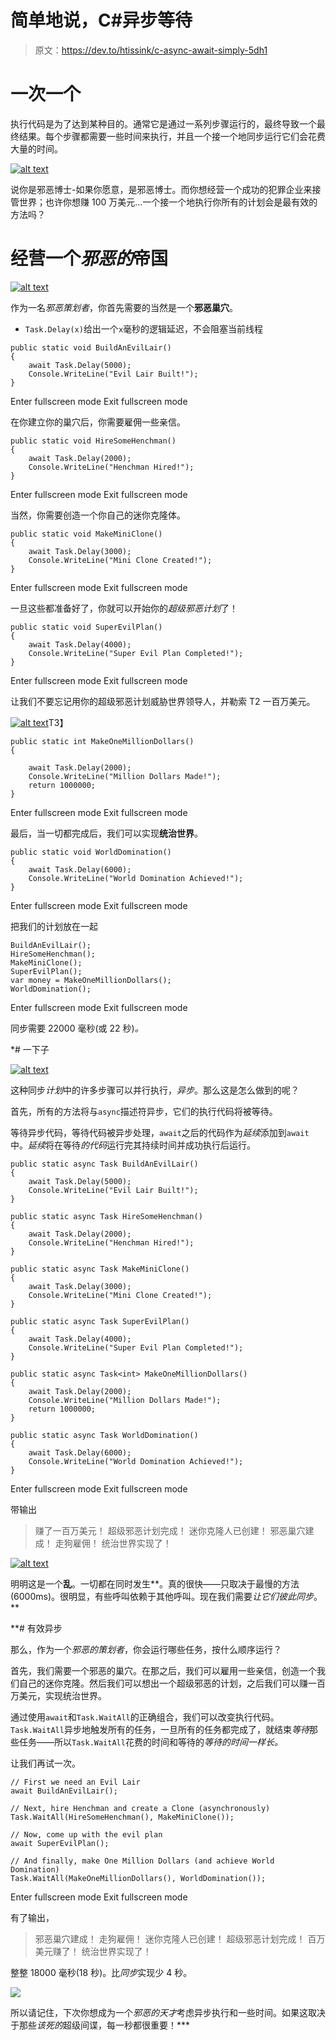 # 简单地说，C#异步等待

> 原文：<https://dev.to/htissink/c-async-await-simply-5dh1>

# 一次一个

执行代码是为了达到某种目的。通常它是通过一系列步骤运行的，最终导致一个最终结果。每个步骤都需要一些时间来执行，并且一个接一个地同步运行它们会花费大量的时间。

[![alt text](img/e6e680a824a473c53eca8d5242c8805c.png)](https://res.cloudinary.com/practicaldev/image/fetch/s--9mIA-eWv--/c_limit%2Cf_auto%2Cfl_progressive%2Cq_auto%2Cw_880/https://i0.wp.com/www.whatsageek.com/wp-content/uploads/2014/12/Dr-Evil.jpg%3Fresize%3D746%252C436)

说你是邪恶博士-如果你愿意，是邪恶博士。而你想经营一个成功的犯罪企业来接管世界；也许你想赚 100 万美元...一个接一个地执行你所有的计划会是最有效的方法吗？

# 经营一个*邪恶的*帝国

[![alt text](img/c987ed62aa505dd7592a121e8323037a.png)](https://i.giphy.com/media/jd6TVgsph6w7e/source.gif)

作为一名*邪恶策划者*，你首先需要的当然是一个**邪恶巢穴**。

*   `Task.Delay(x)`给出一个`x`毫秒的逻辑延迟，不会阻塞当前线程

```
public static void BuildAnEvilLair()
{
    await Task.Delay(5000);
    Console.WriteLine("Evil Lair Built!");
} 
```

Enter fullscreen mode Exit fullscreen mode

在你建立你的巢穴后，你需要雇佣一些亲信。

```
public static void HireSomeHenchman()
{
    await Task.Delay(2000);
    Console.WriteLine("Henchman Hired!");
} 
```

Enter fullscreen mode Exit fullscreen mode

当然，你需要创造一个你自己的迷你克隆体。

```
public static void MakeMiniClone()
{
    await Task.Delay(3000);
    Console.WriteLine("Mini Clone Created!");
} 
```

Enter fullscreen mode Exit fullscreen mode

一旦这些都准备好了，你就可以开始你的*超级邪恶计划*了！

```
public static void SuperEvilPlan()
{
    await Task.Delay(4000);
    Console.WriteLine("Super Evil Plan Completed!");
} 
```

Enter fullscreen mode Exit fullscreen mode

让我们不要忘记用你的超级邪恶计划威胁世界领导人，并勒索 T2 一百万美元。

[![alt text](img/35ebb39ca239885c47330b9367c1d7f7.png)](https://i.giphy.com/media/BZlNhp9L5WINi/giphy.gif)T3】

```
public static int MakeOneMillionDollars()
{

    await Task.Delay(2000);
    Console.WriteLine("Million Dollars Made!");
    return 1000000;
} 
```

Enter fullscreen mode Exit fullscreen mode

最后，当一切都完成后，我们可以实现**统治世界**。

```
public static void WorldDomination()
{
    await Task.Delay(6000);
    Console.WriteLine("World Domination Achieved!");
} 
```

Enter fullscreen mode Exit fullscreen mode

把我们的计划放在一起

```
BuildAnEvilLair();
HireSomeHenchman();
MakeMiniClone();
SuperEvilPlan();
var money = MakeOneMillionDollars();
WorldDomination(); 
```

Enter fullscreen mode Exit fullscreen mode

同步需要 22000 毫秒(或 22 秒)*。*

 *# 一下子

[![alt text](img/e516bd98e2bd2ab6964263b9c722fc54.png)](https://i.giphy.com/media/l3mZjke44skqBVJBe/source.gif)

这种同步*计划*中的许多步骤可以并行执行，*异步*。那么这是怎么做到的呢？

首先，所有的方法将与`async`描述符异步，它们的执行代码将被等待。

等待异步代码，等待代码被异步处理，`await`之后的代码作为*延续*添加到`await`中。*延续*将在等待*的代码*运行完其持续时间并成功执行后运行。

```
public static async Task BuildAnEvilLair()
{
    await Task.Delay(5000);
    Console.WriteLine("Evil Lair Built!");
}

public static async Task HireSomeHenchman()
{
    await Task.Delay(2000);
    Console.WriteLine("Henchman Hired!");
}

public static async Task MakeMiniClone()
{
    await Task.Delay(3000);
    Console.WriteLine("Mini Clone Created!");
}

public static async Task SuperEvilPlan()
{
    await Task.Delay(4000);
    Console.WriteLine("Super Evil Plan Completed!");
}

public static async Task<int> MakeOneMillionDollars()
{
    await Task.Delay(2000);
    Console.WriteLine("Million Dollars Made!");
    return 1000000;
}

public static async Task WorldDomination()
{
    await Task.Delay(6000);
    Console.WriteLine("World Domination Achieved!");
} 
```

Enter fullscreen mode Exit fullscreen mode

带输出

> 赚了一百万美元！
> 超级邪恶计划完成！
> 迷你克隆人已创建！
> 邪恶巢穴建成！
> 走狗雇佣！
> 统治世界实现了！

[![alt text](img/94bdce7b097c051e798dca2789011d4b.png)](https://i.giphy.com/media/SCaWhPSWvBxZK/giphy.gif)

明明这是一个**乱**。一切都在同时发生**。真的很快——只取决于最慢的方法(6000ms)。很明显，有些呼叫依赖于其他呼叫。现在我们需要*让它们彼此同步*。**

 **# 有效异步

那么，作为一个*邪恶的策划者*，你会运行哪些任务，按什么顺序运行？

首先，我们需要一个邪恶的巢穴。在那之后，我们可以雇用一些亲信，创造一个我们自己的迷你克隆。然后我们可以想出一个超级邪恶的计划，之后我们可以赚一百万美元，实现统治世界。

通过使用`await`和`Task.WaitAll`的正确组合，我们可以改变执行代码。`Task.WaitAll`异步地触发所有的任务，一旦所有的任务都完成了，就结束*等待*那些任务——所以`Task.WaitAll`花费的时间和等待的*等待的时间一样长。*

让我们再试一次。

```
// First we need an Evil Lair
await BuildAnEvilLair();

// Next, hire Henchman and create a Clone (asynchronously)
Task.WaitAll(HireSomeHenchman(), MakeMiniClone());

// Now, come up with the evil plan
await SuperEvilPlan();

// And finally, make One Million Dollars (and achieve World Domination)
Task.WaitAll(MakeOneMillionDollars(), WorldDomination()); 
```

Enter fullscreen mode Exit fullscreen mode

有了输出，

> 邪恶巢穴建成！
> 走狗雇佣！
> 迷你克隆人已创建！
> 超级邪恶计划完成！
> 百万美元赚了！
> 统治世界实现了！

整整 18000 毫秒(18 秒)。比*同步*实现少 4 秒。

[![](img/d62cbc91cba02f4876de0e5581da006f.png)](https://i.giphy.com/media/brDwVn5kGIz3W/source.gif)

所以请记住，下次你想成为一个*邪恶的天才*考虑异步执行和一些时间。如果这取决于那些*该死的*超级间谍，每一秒都很重要！***